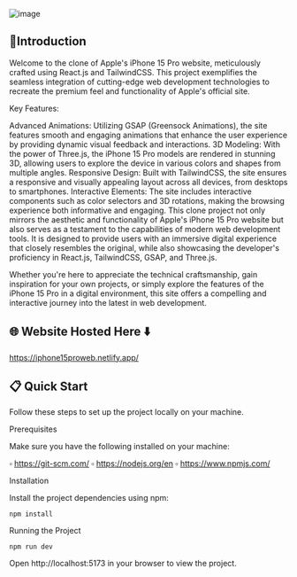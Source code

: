 ![image](https://github.com/HugeKimm/Apple-Website-Clone/assets/140652181/b347e1f3-cb87-4955-aa5c-4b40a14957fc)




## 📜Introduction

Welcome to the clone of Apple's iPhone 15 Pro website, meticulously crafted using React.js and TailwindCSS. This project exemplifies the seamless integration of cutting-edge web development technologies to recreate the premium feel and functionality of Apple's official site.

Key Features:

Advanced Animations: Utilizing GSAP (Greensock Animations), the site features smooth and engaging animations that enhance the user experience by providing dynamic visual feedback and interactions.
3D Modeling: With the power of Three.js, the iPhone 15 Pro models are rendered in stunning 3D, allowing users to explore the device in various colors and shapes from multiple angles.
Responsive Design: Built with TailwindCSS, the site ensures a responsive and visually appealing layout across all devices, from desktops to smartphones.
Interactive Elements: The site includes interactive components such as color selectors and 3D rotations, making the browsing experience both informative and engaging.
This clone project not only mirrors the aesthetic and functionality of Apple's iPhone 15 Pro website but also serves as a testament to the capabilities of modern web development tools. It is designed to provide users with an immersive digital experience that closely resembles the original, while also showcasing the developer's proficiency in React.js, TailwindCSS, GSAP, and Three.js.

Whether you're here to appreciate the technical craftsmanship, gain inspiration for your own projects, or simply explore the features of the iPhone 15 Pro in a digital environment, this site offers a compelling and interactive journey into the latest in web development.


## 🌐 Website Hosted Here ⬇️ 
https://iphone15proweb.netlify.app/


## 📋 Quick Start
Follow these steps to set up the project locally on your machine.

Prerequisites

Make sure you have the following installed on your machine:

  ▫️ https://git-scm.com/
  ▫️ https://nodejs.org/en
  ▫️ https://www.npmjs.com/

 Installation

 Install the project dependencies using npm:

```http
npm install
```

 Running the Project

````http 
npm run dev
````

Open http://localhost:5173 in your browser to view the project.

